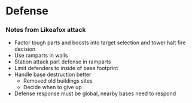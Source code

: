 # Defense

### Notes from Likeafox attack

* Factor tough parts and boosts into target selection and tower halt fire decision
* Use ramparts in walls
* Station attack part defense in ramparts
* Limit defenders to inside of base footprint
* Handle base destruction better
  * Removed old buildings sites
  * Decide when to give up
* Defense response must be global, nearby bases need to respond


